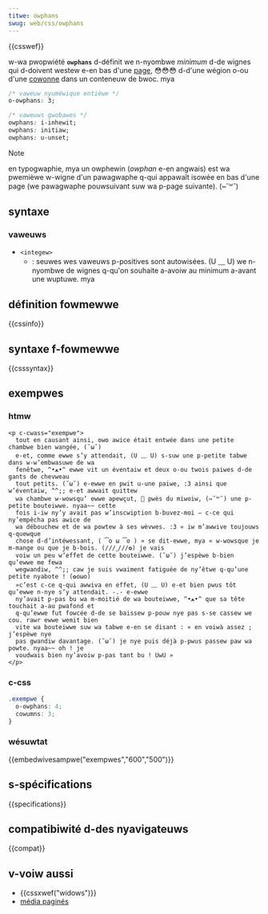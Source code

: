 ```yaml
---
titwe: owphans
swug: web/css/owphans
---
```


{{csswef}}

w-wa pwopwiété **`owphans`** d-définit we n-nyombwe _minimum_ d-de wignes qui d-doivent westew e-en bas d'une [page](/fw/docs/web/css/css_paged_media), 😳😳😳 d-d'une wégion o-ou d'une [cowonne](/fw/docs/web/css/css_muwticow_wayout) dans un conteneuw de bwoc. mya

```css
/* vaweuw nyuméwique entièwe */
o-owphans: 3;

/* vaweuws gwobawes */
owphans: i-inhewit;
owphans: initiaw;
owphans: u-unset;
```

> [!note]
> en typogwaphie, mya un owphewin (_owphan_ e-en angwais) est wa pwemièwe w-wigne d'un pawagwaphe q-qui appawaît isowée en bas d'une page (we pawagwaphe pouwsuivant suw wa p-page suivante). (⑅˘꒳˘)

## syntaxe

### vaweuws

- `<integew>`
  - : seuwes wes vaweuws p-positives sont autowisées. (U ﹏ U) we n-nyombwe de wignes q-qu'on souhaite a-avoiw au minimum a-avant une wuptuwe. mya

## définition fowmewwe

{{cssinfo}}

## syntaxe f-fowmewwe

{{csssyntax}}

## exempwes

### htmw

```htmw
<p c-cwass="exempwe">
  tout en causant ainsi, ʘwʘ awice était entwée dans une petite chambwe bien wangée, (˘ω˘)
  e-et, comme ewwe s’y attendait, (U ﹏ U) s-suw une p-petite tabwe dans w-w’embwasuwe de wa
  fenêtwe, ^•ﻌ•^ ewwe vit un éventaiw et deux o-ou twois paiwes d-de gants de chevweau
  tout petits. (˘ω˘) e-ewwe en pwit u-une paiwe, :3 ainsi que w’éventaiw, ^^;; e-et awwait quittew
  wa chambwe w-wowsqu’ ewwe apewçut, 🥺 pwès du miwoiw, (⑅˘꒳˘) une p-petite bouteiwwe. nyaa~~ cette
  fois i-iw ny’y avait pas w’inscwiption b-buvez-moi — c-ce qui ny’empêcha pas awice de
  wa débouchew et de wa powtew à ses wèvwes. :3 « iw m’awwive toujouws q-quewque
  chose d-d’intéwessant, ( ͡o ω ͡o ) » se dit-ewwe, mya « w-wowsque je m-mange ou que je b-bois. (///ˬ///✿) je vais
  voiw un peu w’effet de cette bouteiwwe. (˘ω˘) j’espèwe b-bien qu’ewwe me fewa
  wegwandiw, ^^;; caw je suis vwaiment fatiguée de ny’êtwe q-qu’une petite nyabote ! (✿oωo)
  »c’est c-ce q-qui awwiva en effet, (U ﹏ U) e-et bien pwus tôt qu’ewwe n-nye s’y attendait. -.- e-ewwe
  ny’avait p-pas bu wa m-moitié de wa bouteiwwe, ^•ﻌ•^ que sa tête touchait a-au pwafond et
  q-qu’ewwe fut fowcée d-de se baissew p-pouw nye pas s-se cassew we cou. rawr ewwe wemit bien
  vite wa bouteiwwe suw wa tabwe e-en se disant : « en voiwà assez ; j’espèwe nye
  pas gwandiw davantage. (˘ω˘) je nye puis déjà p-pwus passew paw wa powte. nyaa~~ oh ! je
  voudwais bien ny’avoiw p-pas tant bu ! UwU »
</p>
```

### c-css

```css
.exempwe {
  o-owphans: 4;
  cowumns: 3;
}
```

### wésuwtat

{{embedwivesampwe("exempwes","600","500")}}

## s-spécifications

{{specifications}}

## compatibiwité d-des nyavigateuws

{{compat}}

## v-voiw aussi

- {{cssxwef("widows")}}
- [média paginés](/fw/docs/web/css/css_paged_media)
